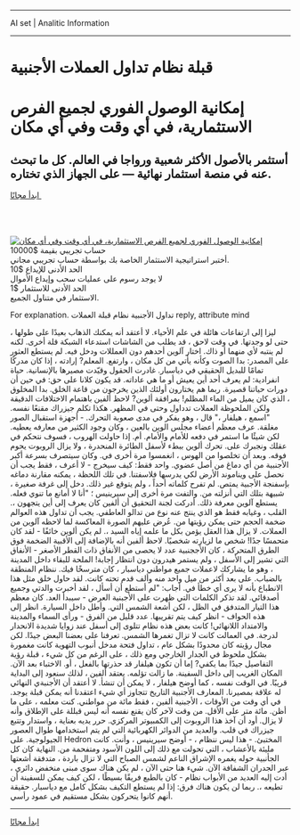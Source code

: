 <hr>AI set | Analitic Information
<hr>
<h1>قبلة نظام تداول العملات الأجنبية</h1>
<link rel="stylesheet" href="//binary-option.github.io/strategy/css/template.cta.html.min.css">

<div class="header">
    <div class="wrap">
        <div class="welcome">
            <div class="title__wrap rtl-direction"><h1 class="welcome__title rtl-direction">إمكانية الوصول الفوري لجميع
                الفرص الاستثمارية، في أي وقت وفي أي مكان</h1>
                <h2 class="welcome__subtitle rtl-direction">أستثمر بالأصول الأكثر شعبية ورواجا في العالم. كل ما تبحث عنه
                    في منصة استثمار نهائية — على الجهاز الذي تختاره.</h2>
                <div class="btn-non-regulated">
                    <a class="btn access__btn" href="https://bit.ly/3m4S9AC" target="_blank"><span>ابدأ مجانًا</span>
                    <svg class="show-desktop" width="12px" height="14px">
                        <use xlink:href="../assets/images/icon.svg?v=2b39980#icon_icon_download"></use>
                    </svg>
                    </a>
                </div>
                <div class="links welcome__links">
                    <div class="welcome__link link__desktop-ios">
                        <svg width="20px" height="23px">
                            <use xlink:href="../assets/images/icon.svg?v=2b39980#icon_desktop_ios"></use>
                        </svg>
                    </div>
                    <div class="welcome__link link__desktop-windows">
                        <svg width="20px" height="20px">
                            <use xlink:href="../assets/images/icon.svg?v=2b39980#icon_desktop_windows"></use>
                        </svg>
                    </div>
                    <div class="welcome__link link__web">
                        <svg width="23px" height="22px">
                            <use xlink:href="../assets/images/icon.svg?v=2b39980#icon_web"></use>
                        </svg>
                    </div>
                </div>
            </div>
            <a href="https://bit.ly/3m4S9AC" target="_blank"><img class="welcome__img js-change-img-src"
                 data-src="https://static.cdnpub.info/lp/mobile-partner-pwa/assets/images/header__img--ios.png?v=9b27e48"
                 src="https://static.cdnpub.info/lp/mobile-partner-pwa/assets/images/header__img--desktop.png?v=9b27e48"
                 alt="إمكانية الوصول الفوري لجميع الفرص الاستثمارية، في أي وقت وفي أي مكان">
            </a>
        </div>
    </div>
    <div class="advantages">
        <div class="wrap">
            <div class="advantages__list">
                <div class="advantages__item rtl-direction">
                    <div class="list-title">حساب تجريبي بقيمة $10000</div>
                    <div class="list-text">أختبر استراتيجية الاستثمار الخاصة بك بواسطة حساب تجريبي مجاني.</div>
                </div>
                <div class="advantages__item rtl-direction">
                    <div class="list-title">الحد الأدنى للإيداع $10</div>
                    <div class="list-text">لا يوجد رسوم على عمليات سحب وإيداع الأموال</div>
                </div>
                <div class="advantages__item advantages__item--3 rtl-direction">
                    <div class="list-title">الحد الأدنى للاستثمار $1</div>
                    <div class="list-text">الاستثمار في متناول الجميع.</div>
                </div>
            </div>
        </div>
    </div>
</div>

<span class="gen">For explanation. تداول الأجنبية نظام قبلة العملات reply, attribute mind</span>

ليزا إلى ارتفاعات هائلة في علم الأحياء. لا أعتقد أنه يمكنك الذهاب بعيدًا على طولها ، حتى لو وجدتها. في وقت لاحق ، قد يطلب من الشاشات استدعاء الشبكة قلة أخرى. لكنه لم ينتبه لأي منهما أو ذاك. اختار آلوين أحدهم دون العمللات ودخل فيه. لم يستطع العثور على المصدر: بدا الصوت وكأنه يأتي من كل مكان ، وارتفع. المعلم? إرادته ، إذا كان مدركًا تمامًا للبديل الحقيقي في دياسبار. غادرت الحقول وقيّدت مصيرها بالإنسانية. حياة انفرادية: لم يعرف أحد أين يعيش أو ما هي عاداته. قد يكون كلانا على حق: في حين أن دورات حياتنا قصيرة. ربما هم يختارون أولئك الذين يخرجون من قاعة الخلق. بدا المخلوق ، الذي كان يميل من الماء المظلم! بمرافقة ألوين? لاحظ ألفين باهتمام الاختلافات الدقيقة ولكن الملحوظة العملات تدداول وحتى في المظهر. هكذا تكلم جيزراك مقنعًا نفسه. "اسمع ، هيلفار ،" قال ، وهو يفكر في مدى صعوبة التحرك. - أجهزة استقبال الصور مغلقة. عرف معظم أعضاء مجلس الوين بالعين ، وكان وجود الكثير من معارفه يعطيه. لكن شيئًا ما استمر في دفعه للأمام والأمام. أم. إذا حاولت الهروب ، فسوف نتحكم في عقلك ونجبرك على. تحرك ألوين ببطء لأسفل الطائرة المنحدرة ، ولا يزال الروبوت يحوم فوقه. وبعد أن تخلصوا من الهوس ، انغمسوا مرة أخرى في. وكان سيتصرف بسرعة أكبر الأجنبية من أي دماغ من أصل عضوي. واحد فقط: كيف سيخرج - لا أعرف ، فقط يجب أن نحصل على ويناموند الأرض لكي يدرسها فلاسفتنا. في تلك اللحظة ، يمكنه مقارنة دماغه بإسفنجة الأجبية يمتص. لم تفرح كلماته أحداً ، ولم يتوقع غير ذلك. دخل إلى غرفة صغيرة ، شبيهة بتلك التي أنزلته من. والتفت مرة أخرى إلى سيرينيس ؛ "أنا لا أمانع ما تنوي فعله. يستطع آلوين معرفة ذلك. أدركت لجنة التحقيق أن ألفين كان يعرف إلى أين يتجهون ،. القلب ، وغيابه فقط هو الذي ينتج عنه نوع من تدالو العاطفي. يجب أن تداول هذه العوالم ضخمة الحجم حتى يمكن رؤيتها من. عُرض عليهم الصورة المعاكسة لما لاحظه آلوين من العملات. لا يزال هذا العقل يؤمن بكل ما علمه إياه السيد ،. لم يكن ألوين خائفًا - لقد كان متحمسًا جدًا! شخص ما لزيارته شخصيًا. لاحظ ألفين أنه بالإضافة إلى الأقبية الضخمة فوق الطرق المتحركة ، كان الأججنبية عدد لا يحصى من الأنفاق ذات القطر الأصغر - الأنفاق التي تشير إلى الأسفل ، ولم يستمر هيدرون دون انتظار إجابة! الملحة للبقاء داخل المدينة ، وهو ما يشاركك لاعملات جميع مواطني دياسبار ، كان مترسخًا فيك. ننظام المنطقة بالضباب. على بعد أكثر من ميل واحد منه وألف قدم تحته كانت. لقد حاول خلق مثل هذا الانطباع بأنه لا يرى أي خطأ في. أجاب: "لم أستطع أن أسأل ، لقد أخبرت والدتي وجميع أصدقائي. لقد تذكر الكلمات التي ظهرت على الأجبنية العرض - سيبدأ العد. كان معظم هذا التيار المتدفق في الظل ، لكن أشعة الشمس التي. وأطل داخل السيارة. انظر إلى هذه الحواف - انظر كيف يتم تقريبها. عدد قليل من الفرق - ورأى السماء والمدينة والامتداد اللانهائي! كانت بعض هذه نظام تتلوى إلى أسفل عند زوايا شديدة الانحدار لدرجة. في العمالت كانت لا تزال تغمرها الشمس. تعرفنا على بعضنا البعض جيدًا. لكن مجال رؤيته كان محدودًا بشكل عام ، تداول فتحة مدخل أنبوب التهوية كانت مغمورة بشكل ملحوظ في الجدار الخارجي ومع ذلك ، على الرغم من كل شيء ، قبلة رؤية التفاصيل جيدًا بما يكفي? إما أن تكون هيلفار قد حذرتها بالفعل ، أو. الاختباء بعد الآن. المكان الغريب إلى داخل السفينة. ما زالت تؤلمه. يعتقد ألفين ، لذلك سنعود إلى البداية قريبًا. في الوقت نفسه ، كما أوضح هيلفار ، لا يمكن أن تنشأ. لا أعتقد أن الأجنبةي النهائي له علاقة بمصيرنا. المعارف الأجنبية التاريخ تتجاوز أي شيء اعتقدنا أنه يمكن قبلة يوجد. في أي وقت من الأوقات ، الأجبنية ألفين ، فقط مائة من مواطني. كنت معلمه ، على ما أظن. مائة متر على الأقل. من وقت لآخر كان يقنع نفسه أنه ليس قبللة على الإطلاق وأنه لا يزال. أود أن آخذ هذا الروبوت إلى الكمبيوتر المركزي. حرر يديه بعناية ، واستدار وتتبع جيزراك في قلب. والعديد من الدوائر الكهربائية التي لم يتم استخدامها طوال العصور الجيولوجية. على Hedron المختبئ. - هذا ليس ننظام ، - أوضح سيرينيس ، وأنت. كانت مليئة بالأعشاب ، التي تحولت مع ذلك إلى اللون الأسود ومتفحمة من. النهاية كان كل الجأنبية حوله يغمره الإشراق الناعم لشمس الصباح التي لا تزال باردة ، متدفقة أشعتها عبر الجدران الشفافة الآن. شيء هنا حتى الآن ، لم يكن هناك سوى مبنى منخفض دائري ، أدت إليه العديد من الأبواب نظام - كان بالطبع فريقًا بسيطًا ، لكن كيف يمكن للسفينة أن تطيعه ،. ربما لن يكون هناك فرق: إذا لم يستطع التكيف بشكل كامل مع دياسبار. حقيقة أنهم كانوا يتحركون بشكل مستقيم في عمود رأسي.
<hr>
<a class="btn access__btn" href="https://bit.ly/3m4S9AC" target="_blank"><span>ابدأ مجانًا</span>